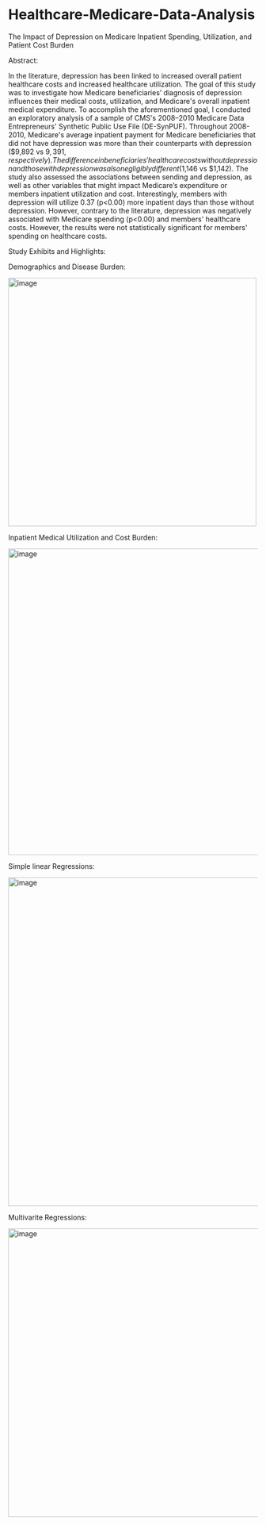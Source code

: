# Healthcare-Medicare-Data-Analysis
The Impact of Depression on Medicare Inpatient Spending, Utilization, and Patient Cost Burden

Abstract:

In the literature, depression has been linked to increased overall patient healthcare costs and increased healthcare utilization. The goal of this study was to investigate how Medicare beneficiaries’ diagnosis of depression influences their medical costs, utilization, and Medicare's overall inpatient medical expenditure. To accomplish the aforementioned goal, I conducted an exploratory analysis of a sample of CMS's 2008–2010 Medicare Data Entrepreneurs' Synthetic Public Use File (DE-SynPUF). Throughout 2008-2010, Medicare's average inpatient payment for Medicare beneficiaries that did not have depression was more than their counterparts with depression ($9,892 vs $9,391, respectively). The difference in beneficiaries' healthcare costs without depression and those with depression was also negligibly different ($1,146 vs $1,142). The study also assessed the associations between sending and depression, as well as other variables that might impact Medicare’s expenditure or members inpatient utilization and cost. Interestingly, members with depression will utilize 0.37 (p<0.00) more inpatient days than those without depression. However, contrary to the literature, depression was negatively associated with Medicare spending (p<0.00) and members' healthcare costs. However, the results were not statistically significant for members' spending on healthcare costs.  

Study Exhibits and Highlights:

Demographics and Disease Burden:

<img width="501" alt="image" src="https://user-images.githubusercontent.com/97060707/196313512-934b0581-88fd-4e86-854f-a2dde2ba42bd.png">

Inpatient Medical Utilization and Cost Burden:

<img width="618" alt="image" src="https://user-images.githubusercontent.com/97060707/196313610-68807c4a-098d-4516-9685-d180aa8257ea.png">

Simple linear Regressions:

<img width="663" alt="image" src="https://user-images.githubusercontent.com/97060707/196313690-75462435-07d3-4214-a571-1c767e2ccb1b.png">

Multivarite Regressions:

<img width="582" alt="image" src="https://user-images.githubusercontent.com/97060707/196313729-935d8619-f4a1-4156-8647-d78a3eaf667a.png">
